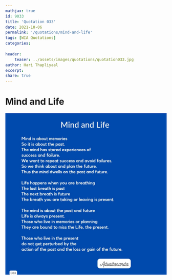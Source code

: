 ```yaml
---
mathjax: true
id: 9033
title: 'Quotation 033'
date: 2021-10-06
permalink: '/quotations/mind-and-life'
tags: [WIA Quotations] 
categories: 

header:
    teaser: ../assets/images/quotations/quotation033.jpg
author: Hari Thapliyaal 
excerpt:
share: true 
---
```


# Mind and Life

![Mind and Life](../assets/images/quotations/quotation033.jpg)
